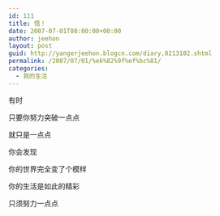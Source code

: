 ```yaml
---
id: 111
title: 悟！
date: 2007-07-01T08:00:00+00:00
author: jeehon
layout: post
guid: http://yangerjeehon.blogcn.com/diary,8213102.shtml
permalink: /2007/07/01/%e6%82%9f%ef%bc%81/
categories:
  - 我的生活
---
```

有时
    
只要你努力突破一点点
      
就只是一点点
        
你会发现
          
你的世界完全变了个模样
            
你的生活是如此的精彩
              
只须努力一点点